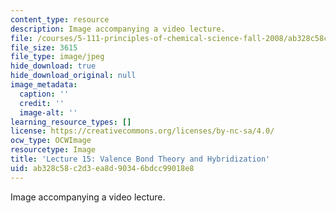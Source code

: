 ```yaml
---
content_type: resource
description: Image accompanying a video lecture.
file: /courses/5-111-principles-of-chemical-science-fall-2008/ab328c58c2d3ea8d90346bdcc99018e8_15.jpg
file_size: 3615
file_type: image/jpeg
hide_download: true
hide_download_original: null
image_metadata:
  caption: ''
  credit: ''
  image-alt: ''
learning_resource_types: []
license: https://creativecommons.org/licenses/by-nc-sa/4.0/
ocw_type: OCWImage
resourcetype: Image
title: 'Lecture 15: Valence Bond Theory and Hybridization'
uid: ab328c58-c2d3-ea8d-9034-6bdcc99018e8
---
```

Image accompanying a video lecture.